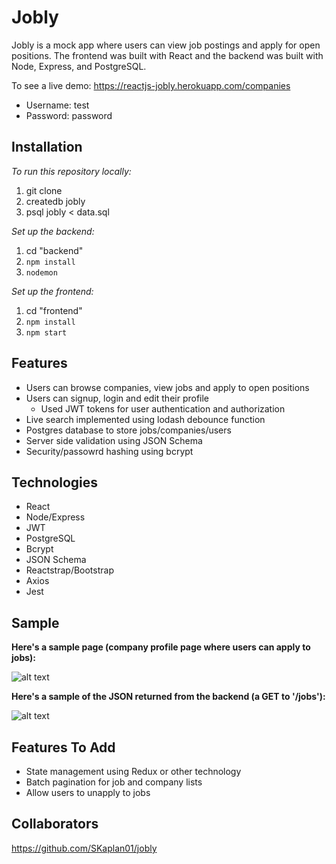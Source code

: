 # Jobly

Jobly is a mock app where users can view job postings and apply for open positions. The frontend was built with React and the backend was built with Node, Express, and PostgreSQL.

To see a live demo: https://reactjs-jobly.herokuapp.com/companies

- Username: test
- Password: password

## Installation

_To run this repository locally:_

1. git clone
2. createdb jobly
3. psql jobly < data.sql

_Set up the backend:_

1. cd "backend"
2. `npm install`
3. `nodemon`

_Set up the frontend:_

1. cd "frontend"
2. `npm install`
3. `npm start`

## Features

- Users can browse companies, view jobs and apply to open positions
- Users can signup, login and edit their profile
  - Used JWT tokens for user authentication and authorization
- Live search implemented using lodash debounce function
- Postgres database to store jobs/companies/users
- Server side validation using JSON Schema
- Security/passowrd hashing using bcrypt

## Technologies

- React
- Node/Express
- JWT
- PostgreSQL
- Bcrypt
- JSON Schema
- Reactstrap/Bootstrap
- Axios
- Jest

## Sample

**Here's a sample page (company profile page where users can apply to jobs):**

![alt text](https://github.com/hasierpastor/react_jobly/blob/master/images/main.jpg 'Company Page')

**Here's a sample of the JSON returned from the backend (a GET to '/jobs'):**

![alt text](https://github.com/SKaplan01/react_jobly/blob/master/images/backend.png "Sample JSON returned from GET to '/jobs'")

## Features To Add

- State management using Redux or other technology
- Batch pagination for job and company lists
- Allow users to unapply to jobs

## Collaborators

https://github.com/SKaplan01/jobly
